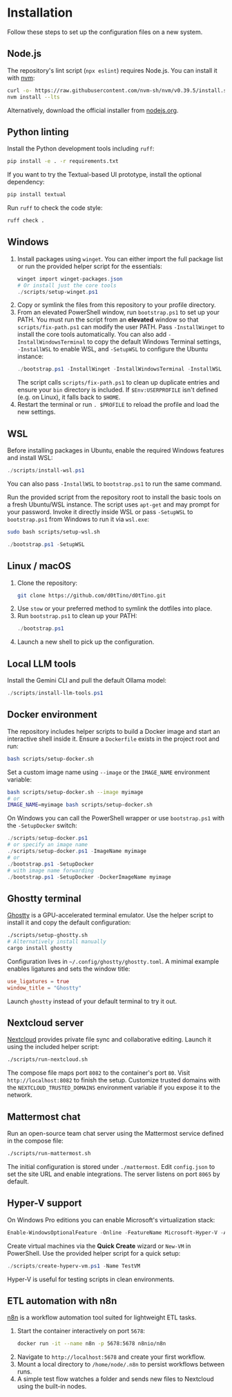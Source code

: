 # Installation

Follow these steps to set up the configuration files on a new system.

## Node.js

The repository's lint script (`npx eslint`) requires Node.js. You can install it with [nvm](https://github.com/nvm-sh/nvm):

```bash
curl -o- https://raw.githubusercontent.com/nvm-sh/nvm/v0.39.5/install.sh | bash
nvm install --lts
```

Alternatively, download the official installer from [nodejs.org](https://nodejs.org).

## Python linting

Install the Python development tools including `ruff`:

```bash
pip install -e . -r requirements.txt
```

If you want to try the Textual-based UI prototype, install the
optional dependency:

```bash
pip install textual
```

Run `ruff` to check the code style:

```bash
ruff check .
```

## Windows

1. Install packages using `winget`. You can either import the full package list
   or run the provided helper script for the essentials:
   ```powershell
   winget import winget-packages.json
   # Or install just the core tools
   ./scripts/setup-winget.ps1
   ```
2. Copy or symlink the files from this repository to your profile directory.
3. From an elevated PowerShell window, run `bootstrap.ps1` to set up your PATH.
   You must run the script from an **elevated** window so that
   `scripts/fix-path.ps1` can modify the user PATH.
   Pass `-InstallWinget` to install the core tools automatically. You can also
   add `-InstallWindowsTerminal` to copy the default Windows Terminal settings,
   `-InstallWSL` to enable WSL, and `-SetupWSL` to configure the Ubuntu instance:
   ```powershell
   ./bootstrap.ps1 -InstallWinget -InstallWindowsTerminal -InstallWSL -SetupWSL
   ```
   The script calls `scripts/fix-path.ps1` to clean up duplicate entries and ensure your `bin` directory is included.
   If `$Env:USERPROFILE` isn't defined (e.g. on Linux), it falls back to `$HOME`.
4. Restart the terminal or run `. $PROFILE` to reload the profile and load the new settings.

## WSL

Before installing packages in Ubuntu, enable the required Windows features and
install WSL:

```powershell
./scripts/install-wsl.ps1
```

You can also pass `-InstallWSL` to `bootstrap.ps1` to run the same command.

Run the provided script from the repository root to install the basic tools on
a fresh Ubuntu/WSL instance. The script uses `apt-get` and may prompt for your
password. Invoke it directly inside WSL or pass `-SetupWSL` to `bootstrap.ps1`
from Windows to run it via `wsl.exe`:

```bash
sudo bash scripts/setup-wsl.sh
```

```powershell
./bootstrap.ps1 -SetupWSL
```

## Linux / macOS

1. Clone the repository:
   ```bash
   git clone https://github.com/d0tTino/d0tTino.git
   ```
2. Use `stow` or your preferred method to symlink the dotfiles into place.
3. Run `bootstrap.ps1` to clean up your PATH:
   ```powershell
   ./bootstrap.ps1
   ```
4. Launch a new shell to pick up the configuration.

## Local LLM tools

Install the Gemini CLI and pull the default Ollama model:

```powershell
./scripts/install-llm-tools.ps1
```

## Docker environment

The repository includes helper scripts to build a Docker image and start an
interactive shell inside it. Ensure a `Dockerfile` exists in the project root
and run:

```bash
bash scripts/setup-docker.sh
```

Set a custom image name using `--image` or the `IMAGE_NAME` environment variable:

```bash
bash scripts/setup-docker.sh --image myimage
# or
IMAGE_NAME=myimage bash scripts/setup-docker.sh
```

On Windows you can call the PowerShell wrapper or use `bootstrap.ps1` with the
`-SetupDocker` switch:

```powershell
./scripts/setup-docker.ps1
# or specify an image name
./scripts/setup-docker.ps1 -ImageName myimage
# or
./bootstrap.ps1 -SetupDocker
# with image name forwarding
./bootstrap.ps1 -SetupDocker -DockerImageName myimage
```

## Ghostty terminal

[Ghostty](https://github.com/mitchellh/ghostty) is a GPU-accelerated terminal emulator. Use the helper script to install it and copy the default configuration:

```bash
./scripts/setup-ghostty.sh
# Alternatively install manually
cargo install ghostty
```

Configuration lives in `~/.config/ghostty/ghostty.toml`. A minimal example enables ligatures and sets the window title:

```toml
use_ligatures = true
window_title = "Ghostty"
```

Launch `ghostty` instead of your default terminal to try it out.


## Nextcloud server

[Nextcloud](https://nextcloud.com/) provides private file sync and collaborative
editing. Launch it using the included helper script:

```bash
./scripts/run-nextcloud.sh
```

The compose file maps port `8082` to the container's port `80`. Visit
`http://localhost:8082` to finish the setup. Customize trusted domains with the
`NEXTCLOUD_TRUSTED_DOMAINS` environment variable if you expose it to the
network.

## Mattermost chat

Run an open-source team chat server using the Mattermost service defined in the
compose file:

```bash
./scripts/run-mattermost.sh
```

The initial configuration is stored under `./mattermost`. Edit `config.json` to
set the site URL and enable integrations. The server listens on port `8065` by
default.


## Hyper-V support

On Windows Pro editions you can enable Microsoft's virtualization stack:

```powershell
Enable-WindowsOptionalFeature -Online -FeatureName Microsoft-Hyper-V -All
```

Create virtual machines via the **Quick Create** wizard or `New-VM` in PowerShell. Use the provided helper script for a quick setup:

```powershell
./scripts/create-hyperv-vm.ps1 -Name TestVM
```

Hyper-V is useful for testing scripts in clean environments.

## ETL automation with n8n

[n8n](https://n8n.io/) is a workflow automation tool suited for lightweight ETL tasks.

1. Start the container interactively on port `5678`:
   ```bash
   docker run -it --name n8n -p 5678:5678 n8nio/n8n
   ```
2. Navigate to `http://localhost:5678` and create your first workflow.
3. Mount a local directory to `/home/node/.n8n` to persist workflows between runs.
4. A simple test flow watches a folder and sends new files to Nextcloud using the built-in nodes.

